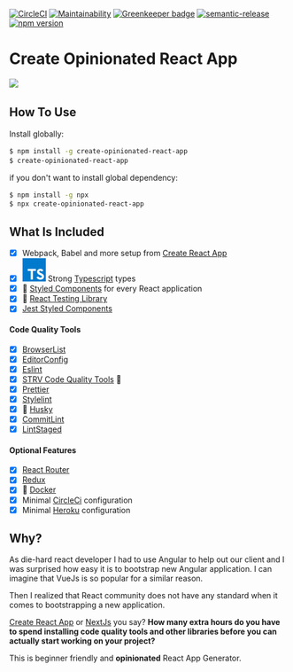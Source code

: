 [![CircleCI](https://circleci.com/gh/developer239/create-opinionated-react-app/tree/master.svg?style=svg)](https://circleci.com/gh/developer239/create-opinionated-react-app/tree/master)
[![Maintainability](https://api.codeclimate.com/v1/badges/ff9bf164310d6fdaa9ac/maintainability)](https://codeclimate.com/github/developer239/create-opinionated-react-app/maintainability)
[![Greenkeeper badge](https://badges.greenkeeper.io/developer239/create-opinionated-react-app.svg)](https://greenkeeper.io/)
[![semantic-release](https://img.shields.io/badge/%20%20%F0%9F%93%A6%F0%9F%9A%80-semantic--release-e10079.svg)](https://github.com/semantic-release/semantic-release)
[![npm version](http://img.shields.io/npm/v/create-opinionated-react-app.svg?style=flat)](https://npmjs.org/package/create-opinionated-react-app "View this project on npm")

# Create Opinionated React App

![](https://imgs.xkcd.com/comics/standards.png)

## How To Use

Install globally:

```bash
$ npm install -g create-opinionated-react-app
$ create-opinionated-react-app
```

if you don't want to install global dependency:

```bash
$ npm install -g npx
$ npx create-opinionated-react-app
```


## What Is Included

- [x] Webpack, Babel and more setup from [Create React App](https://github.com/facebook/create-react-app)
- [x] ![TS](./typescript.svg?sanitize=true) Strong [Typescript](https://www.typescriptlang.org) types
- [x] 💅 [Styled Components](https://github.com/styled-components/styled-components) for every React application
- [x] 🐐 [React Testing Library](https://github.com/testing-library/react-testing-library)
- [x] [Jest Styled Components](https://github.com/styled-components/jest-styled-components)

#### Code Quality Tools

- [x] [BrowserList](https://github.com/browserslist/browserslist)
- [x] [EditorConfig](https://editorconfig.org/)
- [x] [Eslint](https://github.com/eslint/eslint)
- [x] [STRV Code Quality Tools](https://github.com/strvcom/code-quality-tools) 💪
- [x] [Prettier](https://prettier.io)
- [x] [Stylelint](https://stylelint.io/)
- [x] 🐶 [Husky](https://github.com/typicode/husky)
- [x] [CommitLint](https://github.com/conventional-changelog/commitlint)
- [x] [LintStaged](https://github.com/okonet/lint-staged)

#### Optional Features

- [x] [React Router](https://github.com/ReactTraining/react-router)
- [x] [Redux](https://github.com/reduxjs/redux)
- [x] 🐳 [Docker](https://github.com/docker)
- [x] Minimal [CircleCi](https://circleci.com) configuration
- [x] Minimal [Heroku](https://heroku.com) configuration

## Why?

As die-hard react developer I had to use Angular to help out our client and I was surprised how easy it is to bootstrap new Angular application. I can imagine that VueJs is so popular for a similar reason.

Then I realized that React community does not have any standard when it comes to bootstrapping a new application.

[Create React App](https://github.com/facebook/create-react-app) or [NextJs](https://github.com/zeit/next.js/) you say? **How many extra hours do you have to spend installing code quality tools and other libraries before you can actually start working on your project?**

This is beginner friendly and **opinionated** React App Generator.
